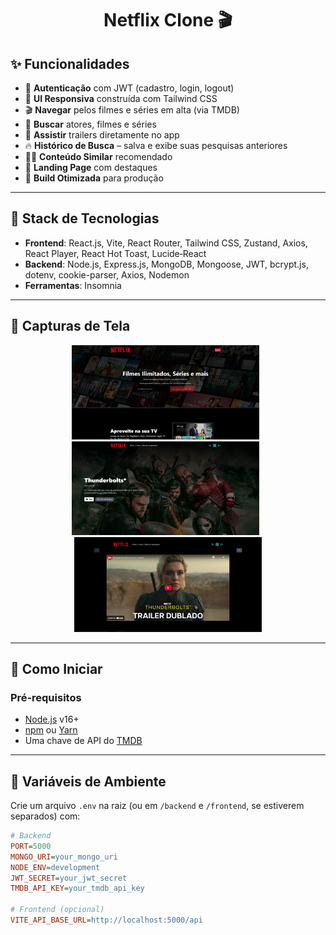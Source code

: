 <h1 align="center">Netflix Clone 🎬</h1>

## ✨ Funcionalidades

- 🔐 **Autenticação** com JWT (cadastro, login, logout)  
- 📱 **UI Responsiva** construída com Tailwind CSS  
- 🎬 **Navegar** pelos filmes e séries em alta (via TMDB)  
- 🔎 **Buscar** atores, filmes e séries  
- 🎥 **Assistir** trailers diretamente no app  
- 🔥 **Histórico de Busca** – salva e exibe suas pesquisas anteriores  
- 🐱‍👤 **Conteúdo Similar** recomendado  
- 💙 **Landing Page** com destaques  
- 🚀 **Build Otimizada** para produção  

---

## 🚀 Stack de Tecnologias

- **Frontend**: React.js, Vite, React Router, Tailwind CSS, Zustand, Axios, React Player, React Hot Toast, Lucide‑React  
- **Backend**: Node.js, Express.js, MongoDB, Mongoose, JWT, bcrypt.js, dotenv, cookie-parser, Axios, Nodemon
- **Ferramentas**: Insomnia  

---

## 📸 Capturas de Tela

<p align="center">
  <img src="/Frontend/public/hero-screenshot.png" alt="Página Inicial" width="300" /> &nbsp;
  <img src="/Frontend/public/home-screenshot.png" alt="Tela Principal" width="300" /> &nbsp;
  <img src="/Frontend/public/watch-screenshot.png" alt="Assistir Trailer" width="300" />
</p>

---

## 🏁 Como Iniciar

### Pré‑requisitos

- [Node.js](https://nodejs.org/) v16+  
- [npm](https://npmjs.com/) ou [Yarn](https://yarnpkg.com/)  
- Uma chave de API do [TMDB](https://developers.themoviedb.org/3)

---

## 🔧 Variáveis de Ambiente

Crie um arquivo `.env` na raiz (ou em `/backend` e `/frontend`, se estiverem separados) com:

```ini
# Backend
PORT=5000
MONGO_URI=your_mongo_uri
NODE_ENV=development
JWT_SECRET=your_jwt_secret
TMDB_API_KEY=your_tmdb_api_key

# Frontend (opcional)
VITE_API_BASE_URL=http://localhost:5000/api